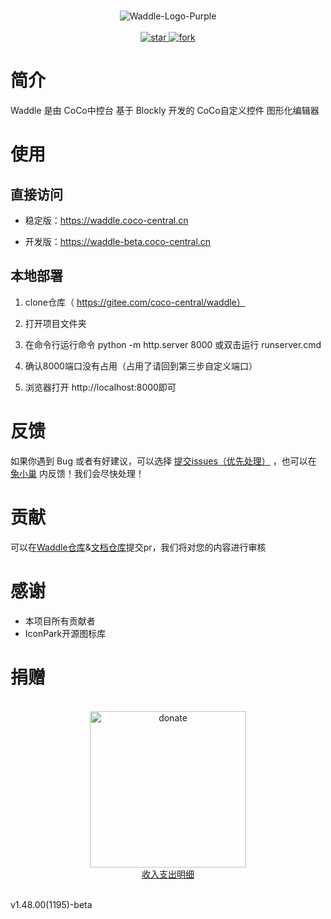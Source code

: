 <p align="center">
    <br>
    <img src="https://waddle.coco-central.cn/static/img/logo/logo-purple-full.png" alt="Waddle-Logo-Purple"/>
    <br>
    <br>
    <a href='https://gitee.com/coco-central/waddle/stargazers'>
    <img src='https://gitee.com/coco-central/waddle/badge/star.svg?theme=white' alt='star'></img>
    </a>
    <a href='https://gitee.com/coco-central/waddle/members'>
    <img src='https://gitee.com/coco-central/waddle/badge/fork.svg?theme=white' alt='fork'></img>
    </a>
    <br>
</p>

# 简介

Waddle 是由 CoCo中控台 基于 Blockly 开发的 CoCo自定义控件 图形化编辑器

# 使用

## 直接访问

- 稳定版：https://waddle.coco-central.cn

- 开发版：https://waddle-beta.coco-central.cn

## 本地部署

1. clone仓库（ https://gitee.com/coco-central/waddle）

2. 打开项目文件夹

3. 在命令行运行命令 python -m http.server 8000 或双击运行 runserver.cmd

4. 确认8000端口没有占用（占用了请回到第三步自定义端口）

5. 浏览器打开 http://localhost:8000即可


# 反馈

如果你遇到 Bug 或者有好建议，可以选择 [提交issues（优先处理）](https://gitee.com/coco-central/waddle/issues) ，也可以在 [兔小巢](https://www.yuque.com/forms/share/21daa75d-9aac-4887-8eb9-77dd20e658ec) 内反馈！我们会尽快处理！

# 贡献

可以在[Waddle仓库](https://gitee.com/coco-central/waddle)&[文档仓库](https://gitee.com/coco-central/docs)提交pr，我们将对您的内容进行审核

# 感谢

- 本项目所有贡献者
- IconPark开源图标库

# 捐赠

<p align="center">
  <br>
  <img src="https://waddle.coco-central.cn/static/img/donate.png" alt="donate" height="250" width="250" />
  <br>
  <a href="https://docs.coco-central.cn/waddle/#/appendix/3-%E6%89%93%E8%B5%8F%E6%94%B6%E5%85%A5%E6%94%AF%E5%87%BA%E6%98%8E%E7%BB%86">收入支出明细</a>
  <br>
</p>
<br>

<div class="waddle-version-bot">v1.48.00(1195)-beta</div>
